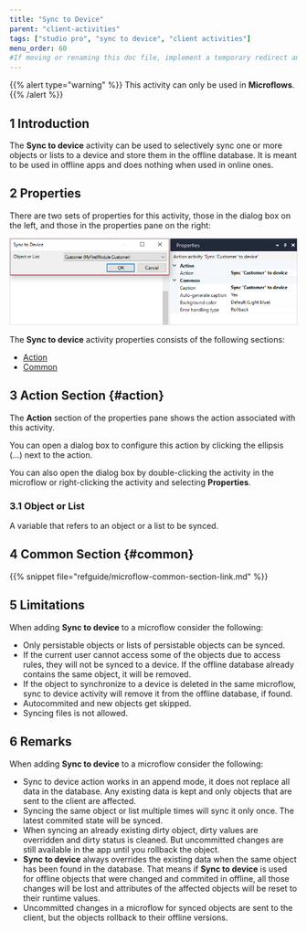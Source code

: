 ```yaml
---
title: "Sync to Device"
parent: "client-activities"
tags: ["studio pro", "sync to device", "client activities"]
menu_order: 60
#If moving or renaming this doc file, implement a temporary redirect and let the respective team know they should update the URL in the product. See Mapping to Products for more details.
---
```


{{% alert type="warning" %}}
This activity can only be used in **Microflows**.
{{% /alert %}}

## 1 Introduction

The **Sync to device** activity can be used to selectively sync one or more objects or lists to a device and store them in the offline database. It is meant to be used in offline apps and does nothing when used in online ones.


## 2 Properties

There are two sets of properties for this activity, those in the dialog box on the left, and those in the properties pane on the right:

![Sync to Device Properties](attachments/client-activities/sync-to-device-properties.png)

The **Sync to device** activity properties consists of the following sections:

* [Action](#action)
* [Common](#common)

## 3 Action Section {#action}

The **Action** section of the properties pane shows the action associated with this activity.

You can open a dialog box to configure this action by clicking the ellipsis (…) next to the action.

You can also open the dialog box by double-clicking the activity in the microflow or right-clicking the activity and selecting **Properties**.

### 3.1 Object or List

A variable that refers to an object or a list to be synced.

## 4 Common Section {#common}

{{% snippet file="refguide/microflow-common-section-link.md" %}}

## 5 Limitations

When adding **Sync to device** to a microflow consider the following:

* Only persistable objects or lists of persistable objects can be synced.
* If the current user cannot access some of the objects due to access rules,
they will not be synced to a device. If the offline database already contains the same object, it will be removed.
* If the object to synchronize to a device is deleted in the same microflow,
sync to device activity will remove it from the offline database, if found.
* Autocommited and new objects get skipped.
* Syncing files is not allowed.

## 6 Remarks

When adding **Sync to device** to a microflow consider the following:

* Sync to device action works in an append mode, it does not replace all data in the database.
Any existing data is kept and only objects that are sent to the client are affected.
* Syncing the same object or list multiple times will sync it only once. The latest commited state will be synced.
* When syncing an already existing dirty object, dirty values are overridden and dirty status is cleaned.
But uncommitted changes are still available in the app until you rollback the object.
* **Sync to device** always overrides the existing data when the same object has been found in the database.
That means if **Sync to device** is used for offline objects that were changed and commited in offline,
all those changes will be lost and attributes of the affected objects will be reset to their runtime values.
* Uncommitted changes in a microflow for synced objects are sent to the client, but the objects rollback to their offline versions.

